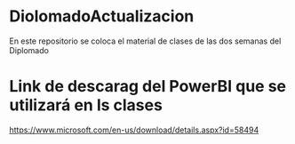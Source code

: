 # DiolomadoActualizacion
En este repositorio se coloca el material de clases de las dos semanas del Diplomado
# Link de descarag del PowerBI que se utilizará en ls clases
https://www.microsoft.com/en-us/download/details.aspx?id=58494
